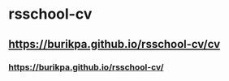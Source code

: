 # rsschool-cv
## https://burikpa.github.io/rsschool-cv/cv
### https://burikpa.github.io/rsschool-cv/
